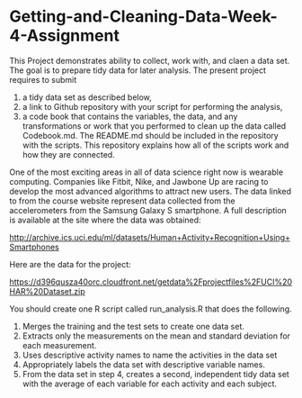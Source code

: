 # Getting-and-Cleaning-Data-Week-4-Assignment

This Project demonstrates ability to collect, work with, and claen a data set.
The goal is to prepare tidy data for later analysis. 
The present project requires to submit 
1) a tidy data set as described below,
2) a link to Github repository with your script for performing the analysis,
3) a code book that contains the variables, the data, and any transformations or work that you performed to clean up the data called Codebook.md.
The README.md should be included in the repository with the scripts. This repository explains how all of the scripts work and how they are connected.

One of the most exciting areas in all of data science right now is wearable computing. Companies like Fitbit, Nike, and Jawbone Up are racing to develop the most advanced algorithms to attract new users. The data linked to from the course website represent data collected from the accelerometers from the Samsung Galaxy S smartphone. A full description is available at the site where the data was obtained:

http://archive.ics.uci.edu/ml/datasets/Human+Activity+Recognition+Using+Smartphones

Here are the data for the project:

https://d396qusza40orc.cloudfront.net/getdata%2Fprojectfiles%2FUCI%20HAR%20Dataset.zip

You should create one R script called run_analysis.R that does the following.

1) Merges the training and the test sets to create one data set.
2) Extracts only the measurements on the mean and standard deviation for each measurement.
3) Uses descriptive activity names to name the activities in the data set
4) Appropriately labels the data set with descriptive variable names.
5) From the data set in step 4, creates a second, independent tidy data set with the average of each variable for each activity and each subject.
